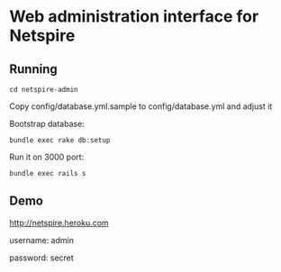 Web administration interface for Netspire 
=========================================

Running
-------

    cd netspire-admin

Copy config/database.yml.sample to config/database.yml and adjust it

Bootstrap database:

    bundle exec rake db:setup

Run it on 3000 port:

    bundle exec rails s


Demo
----
http://netspire.heroku.com

username: admin

password: secret
